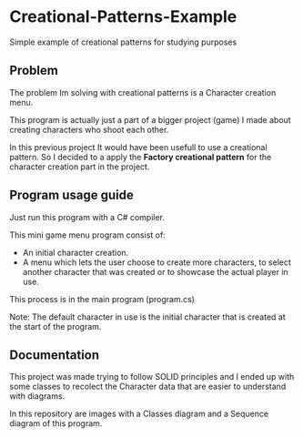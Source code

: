 # Creational-Patterns-Example
Simple example of creational patterns for studying purposes

## Problem

The problem Im solving with creational patterns is a Character creation menu.

This program is actually just a part of a bigger project (game) I made about creating characters who shoot each other.

In this previous project It would have been usefull to use a creational pattern. So I decided to a apply
the **Factory creational pattern** for the character creation part in the project.

## Program usage guide

Just run this program with a C# compiler.

This mini game menu program consist of:

-  An initial character creation.
-  A menu which lets the user choose to create more characters, to select another character that was created or to showcase the actual player in use.

This process is in the main program (program.cs)

Note: The default character in use is the initial character that is created at the start of the program.

## Documentation

This project was made trying to follow SOLID principles and I ended up with some classes to recolect the Character data that are easier
to understand with diagrams.

In this repository are images with a Classes diagram and a Sequence diagram of this program.